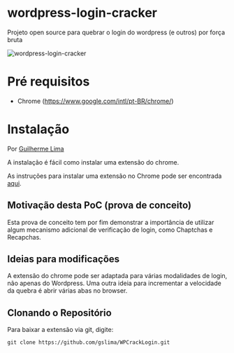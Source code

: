 # wordpress-login-cracker
Projeto open source para quebrar o login do wordpress (e outros) por força bruta

![wordpress-login-cracker](PoofCrackWordPress.gif)

# Pré requisitos

- Chrome (https://www.google.com/intl/pt-BR/chrome/)

# Instalação

Por [Guilherme Lima](https://github.com/gslima)

A instalação é fácil como instalar uma extensão do chrome.

As instruções para instalar uma extensão no Chrome pode ser encontrada [aqui](https://support.google.com/chrome/a/answer/2714278?hl=pt-BR).

## Motivação desta PoC (prova de conceito) ##

Esta prova de conceito tem por fim demonstrar a importância de utilizar algum mecanismo adicional de verificação de login, como Chaptchas e Recapchas.

## Ideias para modificações ##

A extensão do chrome pode ser adaptada para várias modalidades de login, não apenas do Wordpress.
Uma outra ideia para incrementar a velocidade da quebra é abrir várias abas no browser.

## Clonando o Repositório ##
Para baixar a extensão via git, digite:
```
git clone https://github.com/gslima/WPCrackLogin.git
```
